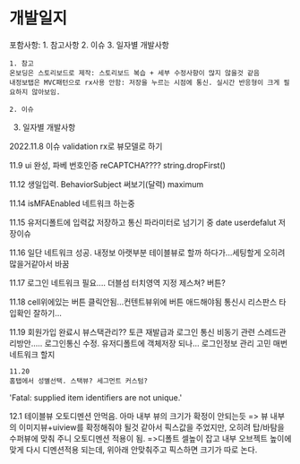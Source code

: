 #  개발일지

포함사항:  1. 참고사항
        2. 이슈
        3. 일자별 개발사항
        
    1. 참고
    온보딩은 스토리보드로 제작: 스토리보드 복습 + 세부 수정사항이 많지 않을것 같음
    내정보탭은 MVC패턴으로 rx사용 안함: 저장을 누르는 시점에 통신. 실시간 반응형이 크게 필요하지 않아보임. 
    
    2. 이슈    
        
        
        
3. 일자별 개발사항

2022.11.8
    이슈 validation rx로 뷰모델로 하기
    
11.9
    ui 완성, 파베 번호인증
    reCAPTCHA????
                string.dropFirst()
 
11.12
    생일입력. BehaviorSubject 써보기(달력)
    maximum
    
11.14
    isMFAEnabled
    네트워크 하는중
    
11.15
유저디폴트에 입력값 저장하고 통신 파라미터로 넘기기 중
    date userdefalut 저장이슈
    
11.16
    일단 네트워크 성공. 
    내정보 아랫부분 테이블뷰로 할까 하다가...세팅할게 오히려 많을거같아서 바꿈

11.17
    로그인 네트워크 필요....
    더블섬
    터치영역 지정 제스쳐? 버튼?
    
11.18
    cell위에있는 버튼 클릭안됨...컨텐트뷰위에 버튼 애드해야됨
    통신시 리스판스 타입확인 잘하기...
    
    
11.19
    회원가입 완료시 뷰스택관리??
    토큰 재발급과 로그인 통신 비동기 관련 스레드관리방안.....
    로그인통신 수정.
    유저디폴트에 객체저장 되나... 로그인정보 관리 고민 매번 네트워크 할지
    
    11.20
    홈탭에서 성별선택. 스택뷰? 세그먼트 커스텀?



'Fatal: supplied item identifiers are not unique.'

12.1
    테이블뷰 오토디멘션 안먹음. 아마 내부 뷰의 크기가 확정이 안되는듯
    => 뷰 내부의 이미지뷰+uiview를 확정해줘야 될것 같아서 픽스값을 주었지만, 오히려 탑/바탐을 수퍼뷰에 맞춰 주니 오토디멘션 적용이 됨. 
    =>디폴트 셀높이 잡고 내부 오브젝트 높이에 맞게 다시 디멘션적용 되는데, 위아래 안맞춰주고 픽스하면 크기가 따로 논다.
